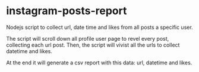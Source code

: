 # instagram-posts-report
Nodejs script to collect url, date time and likes from all posts a specific user.

The script will scroll down all profile user page to revel every post, collecting each url post. Then, the script will vivist all the urls to collect datetime and likes.

At the end it will generate a csv report with this data: url, datetime and likes.
